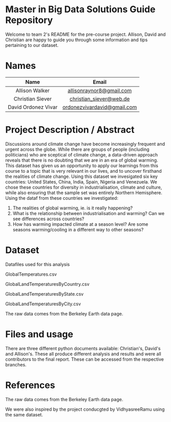 
# Master in Big Data Solutions Guide Repository

Welcome to team 2's README for the pre-course project. Allison, David and Christian are happy to guide you through some information and tips pertaining to our dataset. 

# Names

|         Name        |            Email            |
|:-------------------:|:---------------------------:|
|    Allison Walker   |   allisonraynor8@gmail.com  |
|   Christian Siever  |   christian_siever@web.de   |
| David Ordonez Vivar | ordonezvivardavid@gmail.com |

# Project Description / Abstract

Discussions around climate change have become increasingly frequent and urgent across the globe.  While there are groups of people (including politicians) who are sceptical of climate change, a data-driven approach reveals that there is no doubting that we are in an era of global warming. This dataset has given us an opportunity to apply our learnings from this course to a topic that is very relevant in our lives, and to uncover firsthand the realities of climate change. Using this dataset we invesigated six key countries: United States, China, India, Spain, Nigeria and Venezuela.  We chose these countries for diversity in industrialisation, climate and culture, while also ensuring that the sample set was entirely Northern Hemisphere. Using the dataf from these countries we investigated:
1. The realities of global warming, ie. is it really happening? 
2. What is the relationship between industrialisation and warming? Can we see differences across countries?
3. How has warming impacted climate at a season level? Are some seasons warming/cooling in a different way to other seasons? 

# Dataset

Datafiles used for this analysis

GlobalTemperatures.csv

GlobalLandTemperaturesByCountry.csv

GlobalLandTemperaturesByState.csv

GlobalLandTemperaturesByCity.csv 

The raw data comes from the Berkeley Earth data page. 


# Files and usage

There are three different python documents available: Christian's, David's and Allison's.  These all produce different analysis and results and were all contributors to the final report. These can be accessed from the respective branches. 

    
# References

The raw data comes from the Berkeley Earth data page. 

We were also inspired by the project conducgted by VidhyasreeRamu using the same dataset. 
    
